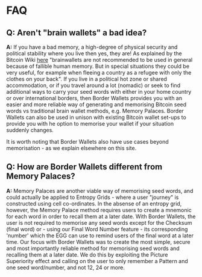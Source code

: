 # FAQ

## Q: Aren't "brain wallets" a bad idea?

**A:** If you have a bad memory, a high-degree of physical security and political stability where you live then yes, they are! As explained by the Bitcoin Wiki [here](https://en.bitcoin.it/wiki/Brainwallet) "brainwallets are not recommended to be used in general because of fallible human memory. But in special situations they could be very useful, for example when fleeing a country as a refugee with only the clothes on your back". If you live in a political hot zone or shared accommodation, or if you travel around a lot (nomadic) or seek to find additional ways to carry your seed words with either in your home country or over international borders, then Border Wallets provides you with an easier and more reliable way of generating and memorising Bitcoin seed words vs traditional brain wallet methods, e.g. Memory Palaces. Border Wallets can also be used in unison with existing Bitcoin wallet set-ups to provide you with he option to memorise your wallet if your situation suddenly changes.

It is worth noting that Border Wallets also have use cases beyond memorisation - as we explain elsewhere on this site.

## Q: How are Border Wallets different from Memory Palaces?

**A:** Memory Palaces are another viable way of memorising seed words, and could actually be applied to Entropy Grids - where a user "journey" is constructed using cell co-ordinates. In the absense of an entropy grid, however, the Memory Palace method requires users to create a mnemonic for each word in order to recall them at a later date. With Border Wallets, the user is not required to memorise any seed words except for the Checksum (final word) or - using our Final Word Number feature - its corresponding 'number' which the EGG can use to remind users of the final word at a later time. Our focus with Border Wallets was to create the most simple, secure and most importantly reliable method for memorising seed words and recalling them at a later date. We do this by exploiting the Picture Superiority effect and calling on the user to only remember a Pattern and one seed word/number, and not 12, 24 or more.
